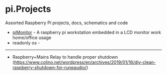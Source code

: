 # pi.Projects
Assorted Raspberry Pi projects, docs, schematics and code


- [piMonitor](./piMonitor) - A raspberry pi workstation embedded in a LCD monitor work home/office usage
- readonly os - 


---

- Raspberry+Mains Relay  to handle proper shutdown (https://www.colino.net/wordpress/en/archives/2019/01/16/diy-clean-raspberry-shutdown-for-runeaudio/)
